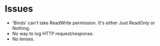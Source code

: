 # Issues

* 'Binds' can't take ReadWrite permission. It's either Just ReadOnly or Nothing.
* No way to log HTTP request/response.
* No lenses.
